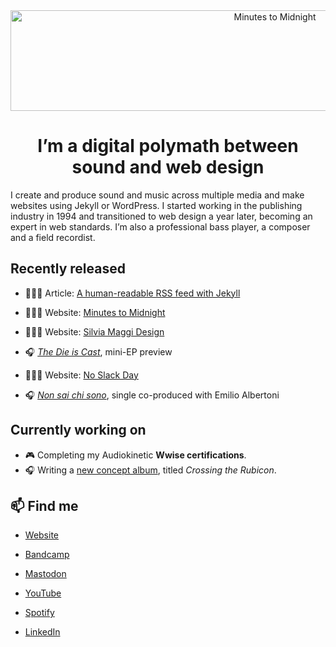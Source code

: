 <div align="center">
  <img src="https://github.com/minutes2midnight/minutes2midnight/blob/main/m2m-brand.jpg" width="830" height="161" alt="Minutes to Midnight" />
</div>

<h1 align="center">I’m a digital polymath between sound and web design</h1>

I create and produce sound and music across multiple media and make  websites using Jekyll or WordPress. I started working in the publishing  industry in 1994 and transitioned to web design a year later, becoming  an expert in web standards. I’m also a professional bass player, a  composer and a field recordist.

## Recently released

- 👨🏻‍💻 Article: [A human-readable RSS feed with Jekyll](https://minutestomidnight.co.uk/blog/build-a-human-readable-rss-with-jekyll/)

- 👨🏻‍💻 Website: [Minutes to Midnight](https://minutestomidnight.co.uk)
- 👨🏻‍💻 Website: [Silvia Maggi Design](https://silviamaggidesign.com)
- 🎧 [*The Die is Cast*](https://music.minutestomidnight.co.uk/album/the-die-is-cast-ep-preview), mini-EP preview
- 👨🏻‍💻 Website: [No Slack Day](https://noslackday.org)
- 🎧 [*Non sai chi sono*](https://music.minutestomidnight.co.uk/track/non-sai-chi-sono-remix), single co-produced with Emilio Albertoni

## Currently working on

- 🎮 Completing my Audiokinetic **Wwise certifications**.
- 🎧 Writing a [new concept album](https://music.minutestomidnight.co.uk), titled *Crossing the Rubicon*.

## 📫 Find me

- [Website](https://minutestomidnight.co.uk)
- [Bandcamp](https://minutestomidnight.bandcamp.com/)
- [Mastodon](https://indieweb.social/web/@m2m)
- [YouTube](https://www.youtube.com/channel/UCXO3ZbalCLwCZwHk_UkDBHg/)
- [Spotify](https://open.spotify.com/artist/250igOmtd9HCpGyXDWUcl9?si=d9t8bLC2QfG8iT1R3y9CAw)

- [LinkedIn](https://uk.linkedin.com/in/minutes2mid/)
